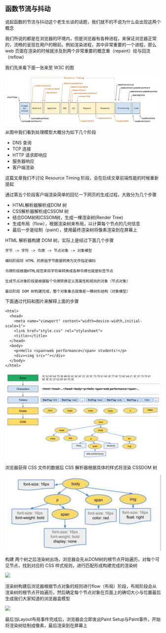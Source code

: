 <!--
 * @Description: In User Settings Edit
 * @Author: your name
 * @Date: 2019-08-15 11:41:05
 * @LastEditTime: 2019-08-15 14:46:52
 * @LastEditors: Please set LastEditors
 -->
## 函数节流与抖动

说起函数的节流与抖动这个老生长谈的话题，我们就不的不说为什么会出现这两个概念

我们所说的都是在浏览器的环境内，但是浏览器有各种进程，来保证浏览器正常的，流畅的呈现在用户的眼前。例如渲染进程，其中非常重要的一个进程，那么 web 页面在渲染的时候就涉及到两个非常重要的概念重（repaint）绘与回流（reflow）

我们先来看下面一张来至 W3C 的图

<img src="https://github.com/MarsPen/-notes-summary/blob/master/images/timestamp-diagram.svg"></img>


从图中我们看到处理模型大概分为如下几个阶段
- DNS 查询
- TCP 连接
- HTTP 请求即响应
- 服务器响应
- 客户端渲染

这篇文章我们不讨论 Resource Timing 阶段，会在后续文章前端性能的时候重新提起

通过第五个阶段客户端渲染简单的回忆一下网页的生成过程，大致分为几个步骤

- HTML解析器解析成DOM 树
- CSS解析器解析成CSSOM 树
- 结合DOM树和CSSOM树，生成一棵渲染树(Render Tree)
- 生成布局（flow），根据渲染树来布局，以计算每个节点的几何信息
- 最后一步是绘制（paint），使用最终渲染树将像素渲染到在屏幕上


HTML 解析器构建 DOM 树，实际上是经过下面几个步骤

```
字节 -> 字符 -> 令牌 -> 节点对象 -> 对象模型

编码阶段将 HTML 的原始字节数据转换为文件指定编码

令牌阶段根据HTML规范来将字符串转换成各种令牌也就是标签节点

生成节点对象阶段是根据每个令牌转换定义其属性和规则的对象（节点对象）

最后阶段 DOM 树构建完成，整个对象集合就像是一棵树形结构（对象模型）
```

下面通过代码和图片来解释上面的步骤

```
<html>
  <head>
    <meta name="viewport" content="width=device-width,initial-scale=1">
    <link href="style.css" rel="stylesheet">
    <title></title>
  </head>
  <body>
    <p>Hello <span>web performance</span> students!</p>
    <div><img src=""></div>
  </body>
</html>
```

<img src="https://github.com/MarsPen/-notes-summary/blob/master/images/dom-render.jpg" />

浏览器获得 CSS 文件的数据后 CSS 解析器根据具体的样式将渲染 CSSDOM 树

<img src="https://github.com/MarsPen/-notes-summary/blob/master/images/css-dom-render.jpg" />


构建 两个树之后渲染树出场，浏览器会先从DOM树的根节点开始遍历，对每个可见节点，找到对应的 CSS 样式规则，进行匹配形成构建完成的渲染树

<img src="https://github.com/MarsPen/-notes-summary/blob/master/images/render-tree">


渲染树构建后浏览器根据节点对象的规则进行flow（布局）阶段，布局阶段会从渲染树的根节点开始遍历，然后确定每个节点对象在页面上的确切大小与位置最后生成我们大家知道的浏览器盒模型

<img src="https://github.com/MarsPen/-notes-summary/blob/master/images/render-module">

最后当Layout布局事件完成后，浏览器会立即发出Paint Setup与Paint事件，开始将渲染树绘制成像素，最后渲染到在屏幕上








































